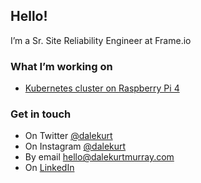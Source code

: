 ## Hello!

I’m a Sr. Site Reliability Engineer at Frame.io

### What I’m working on

- [Kubernetes cluster on Raspberry Pi 4](https://github.com/dalekurt/kubernetes-the-fun-way)

### Get in touch

- On Twitter [@dalekurt](https://www.twitter.com/dalekurt)
- On Instagram [@dalekurt](https://www.instagram.com/dalekurt)
- By email [hello@dalekurtmurray.com](mailto:hello@dalekurtmurray.com)
- On [LinkedIn](https://www.linkedin.com/in/dalekurtmurray/)
